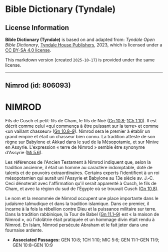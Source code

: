 # Bible Dictionary (Tyndale)

## License Information

**Bible Dictionary (Tyndale)** is based on and adapted from: _Tyndale Open Bible Dictionary_, [Tyndale House Publishers](https://tyndaleopenresources.com/), 2023, which is licensed under a [CC BY-SA 4.0 license](https://creativecommons.org/licenses/by-sa/4.0/legalcode.en).

This markdown version (created `2025-10-17`) is provided under the same license.



--------------------------------

## Nimrod (id: 806093)

NIMROD
======

Fils de Cusch et petit\-fils de Cham, le fils de Noé ([Gn 10\.8](https://ref.ly/Gen10:8); [1Ch 1\.10](https://ref.ly/1Chr1:10)). Il est décrit comme celui «qui commença à être puissant sur la terre» et comme «un vaillant chasseur» ([Gn 10\.8–9](https://ref.ly/Gen10:8-Gen10:9)). Nimrod sera le premier à établir un grand empire et était un chasseur bien connu. La tradition atteste de son règne sur Babylone et Akkad dans le sud de la Mésopotamie, et sur Ninive en Assyrie. L'expression « terre de Nimrod » semble être synonyme d'Assyrie ([Mi 5\.6](https://ref.ly/Mic5:6)).

Les références de l'Ancien Testament à Nimrod indiquent que, selon la tradition ancienne, il était un homme au caractère indomptable, doté de talents et de pouvoirs extraordinaires. Certains experts l'identifient à un roi mésopotamien qui aurait uni l'Assyrie et Babylone au 13e siècle av. J.‑C. Ceci dénoterait avec l'affirmation qu'il serait apparenté à Cusch, le fils de Cham, et avec la région du sud de l'Égypte où se trouvait Cusch ([Gn 10\.8](https://ref.ly/Gen10:8)).

Le nom et la renommée de Nimrod occupent une place importante dans le judaïsme talmudique et dans la tradition islamique. Dans ce premier, il incarne à la fois la rébellion contre Dieu et la puissance militaire sur terre. Dans la tradition rabbinique, la Tour de Babel ([Gn 11\.1–9](https://ref.ly/Gen11:1-Gen11:9)) est « la maison de Nimrod », où l'idolâtrie était pratiquée et un hommage divin était rendu à Nimrod. En Islam, Nimrod persécute Abraham et le fait jeter dans une fournaise ardente.

* **Associated Passages:** GEN 10:8; 1CH 1:10; MIC 5:6; GEN 11:1–GEN 11:9; GEN 10:8–GEN 10:9

